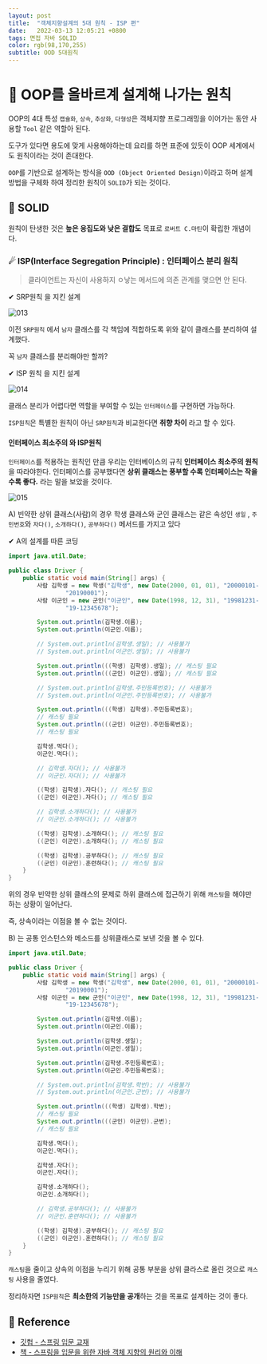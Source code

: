 ```yaml
---
layout: post 
title:  "객체지향설계의 5대 원칙 - ISP 편"
date:   2022-03-13 12:05:21 +0800 
tags: 면접 자바 SOLID
color: rgb(98,170,255)
subtitle: OOD 5대원칙
--- 
```


# 🚀 OOP를 올바르계 설계해 나가는 원칙
    
OOP의 4대 특성 `캡슐화`, `상속`, `추상화`, `다형성`은 객체지향 프로그래밍을 이어가는 동안 사용할 `Tool` 같은 역할아 된다.

도구가 있다면 용도에 맞게 사용해야하는데 요리를 하면 표준에 있듯이 OOP 세계에서도 원칙이라는 것이 존대한다.

`OOP`를 기반으로 설계하는 방식을 `OOD (Object Oriented Design)`이라고 하며 
설계 방법을 구체화 하여 정리한 원칙이 `SOLID`가 되는 것이다.

## 🌠  SOLID

원칙이 탄생한 것은 **높은 응집도와 낮은 결합도** 목표로 `로버트 C.마틴`이 확립한 개념이다.



### ☄ ISP(Interface Segregation Principle) : 인터페이스 분리 원칙

> 클라이언트는 자신이 사용하지 ㅇ낳는 메서드에 의존 관계를 맺으면 안 된다.

✔ SRP원칙 을 지킨 설계

![013](https://user-images.githubusercontent.com/65659478/158052290-41c3cd55-0edb-430f-b347-c1f3e86bc612.jpg)

이전 `SRP원칙` 에서 `남자` 클래스를 각 책임에 적합하도록 위와 같이 클래스를 분리하여 설계했다.

꼭 `남자` 클래스를 분리해야만 할까?

✔ ISP 원칙 을 지킨 설계

![014](https://user-images.githubusercontent.com/65659478/158052844-0f0e8786-ba4b-4302-b1ce-e34095739882.jpg)

클래스 분리가 어렵다면 역할을 부여할 수 있는 `인터페이스`를 구현하면 가능하다.

`ISP원칙`은 특별한 원칙이 아닌 `SRP원칙`과 비교한다면 **취향 차이** 라고 할 수 있다.

#### 인터페이스 최소주의 와 ISP원칙

`인터페이스`를 적용하는 원칙인 만큼 우리는 인터베이스의 규칙 **인터페이스 최소주의 원칙**을 따라야한다.
인터페이스를 공부했다면 **상위 클래스는 풍부할 수록 인터페이스는 작을 수록 좋다.** 라는 말을 보았을 것이다.

![015](https://user-images.githubusercontent.com/65659478/158052289-3c202de7-ce17-451f-b55e-ec18b52f40f1.jpg) 


A) 빈약한 상위 클래스(사람)의 경우 학생 클래스와 군인 클래스는 같은 속성인 
`생일` , `주민번호`와 `자다()`, `소개하다()`, `공부하다()` 메서드를 가지고 있다

✔ A의 설계를 따른 코딩

```java
import java.util.Date;

public class Driver {
	public static void main(String[] args) {
		사람 김학생 = new 학생("김학생", new Date(2000, 01, 01), "20000101-1234567",
				"20190001");
		사람 이군인 = new 군인("이군인", new Date(1998, 12, 31), "19981231-1234567",
				"19-12345678");

		System.out.println(김학생.이름);
		System.out.println(이군인.이름);

		// System.out.println(김학생.생일); // 사용불가
		// System.out.println(이군인.생일); // 사용불가

		System.out.println(((학생) 김학생).생일); // 캐스팅 필요
		System.out.println(((군인) 이군인).생일); // 캐스팅 필요

		// System.out.println(김학생.주민등록번호); // 사용불가
		// System.out.println(이군인.주민등록번호); // 사용불가

		System.out.println(((학생) 김학생).주민등록번호);
		// 캐스팅 필요
		System.out.println(((군인) 이군인).주민등록번호);
		// 캐스팅 필요

		김학생.먹다();
		이군인.먹다();

		// 김학생.자다(); // 사용불가
		// 이군인.자다(); // 사용불가

		((학생) 김학생).자다(); // 캐스팅 필요
		((군인) 이군인).자다(); // 캐스팅 필요

		// 김학생.소개하다(); // 사용불가
		// 이군인.소개하다(); // 사용불가

		((학생) 김학생).소개하다(); // 캐스팅 필요
		((군인) 이군인).소개하다(); // 캐스팅 필요

		((학생) 김학생).공부하다(); // 캐스팅 필요
		((군인) 이군인).훈련하다(); // 캐스팅 필요
	}
}
```

위의 경우 빈약한 상위 클래스의 문제로 하위 클래스에 접근하기 위해 `캐스팅`을 해야만 하는 상황이 일어난다.

즉, 상속이라는 이점을 볼 수 없는 것이다.

B) 는 공통 인스턴스와 메소드를 상위클래스로 보낸 것을 볼 수 있다.

```java
import java.util.Date;

public class Driver {
	public static void main(String[] args) {
		사람 김학생 = new 학생("김학생", new Date(2000, 01, 01), "20000101-1234567",
				"20190001");
		사람 이군인 = new 군인("이군인", new Date(1998, 12, 31), "19981231-1234567",
				"19-12345678");

		System.out.println(김학생.이름);
		System.out.println(이군인.이름);

		System.out.println(김학생.생일);
		System.out.println(이군인.생일);

		System.out.println(김학생.주민등록번호);
		System.out.println(이군인.주민등록번호);

		// System.out.println(김학생.학번); // 사용불가
		// System.out.println(이군인.군번); // 사용불가

		System.out.println(((학생) 김학생).학번);
		// 캐스팅 필요
		System.out.println(((군인) 이군인).군번);
		// 캐스팅 필요

		김학생.먹다();
		이군인.먹다();

		김학생.자다();
		이군인.자다();

		김학생.소개하다();
		이군인.소개하다();

		// 김학생.공부하다(); // 사용불가
		// 이군인.훈련하다(); // 사용불가

		((학생) 김학생).공부하다(); // 캐스팅 필요
		((군인) 이군인).훈련하다(); // 캐스팅 필요
	}
}
```

`캐스팅`을 줄이고 상속의 이점을 누리기 위해 공통 부분을 상위 클라스로 올린 것으로 `캐스팅` 사용을 줄였다.

정리하자면 `ISP원칙`은 **최소한의 기능만을 공개**하는 것을 목표로 설계하는 것이 좋다.


## 🧾 Reference
- [깃헙 - 스프링 입문 교재](https://github.com/expert0226/oopinspring)
- [책 - 스프링을 입문을 위한 자바 객체 지향의 원리와 이해](https://www.aladin.co.kr/shop/wproduct.aspx?ItemId=55641908)


